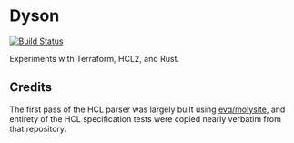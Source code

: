 # Dyson

[![Build Status](https://travis-ci.org/adrienthebo/dyson.svg?branch=master)](https://travis-ci.org/adrienthebo/dyson)

Experiments with Terraform, HCL2, and Rust.

## Credits

The first pass of the HCL parser was largely built using [evq/molysite](https://github.com/evq/molysite), and entirety of the HCL specification tests were copied nearly verbatim from that repository.
